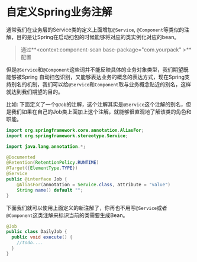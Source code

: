 # 自定义Spring业务注解

通常我们在业务层的Service类的定义上面增加`@Service`, `@Component`等类似的注解，目的是让Spring在启动扫包的时候能够将对应的类实例化对应的bean。

> 通过**<context:component-scan base-package="com.yourpack" >**配置

但是`@Service`和`@Component`这些词并不能反映具体的业务对象类型，我们期望既能够被Spring 自动扫包识别，又能够表达业务的概念的表达方式，现在Spring支持别名的机制，我们可以给`@Service`和`Component`取与业务概念贴近的别名，这样就达到我们期望的目的。

比如: 下面定义了一个`@Job`的注解，这个注解其实是`@Service`这个注解的别名，但是我们如果在自己的Job类上面加上这个注解，就能够很直观地了解该类的角色和职能。

```java
import org.springframework.core.annotation.AliasFor;
import org.springframework.stereotype.Service;

import java.lang.annotation.*;

@Documented
@Retention(RetentionPolicy.RUNTIME)
@Target({ElementType.TYPE})
@Service
public @interface Job {
    @AliasFor(annotation = Service.class, attribute = "value")
    String name() default "";
}

```



下面我们就可以使用上面定义的新注解了，你再也不用写`@Service`或者`@Component`这类注解来标识当前的类需要生成Bean。

```java
@Job
public class DailyJob {
  public void execute() {
    //todo....
  }
}
```

